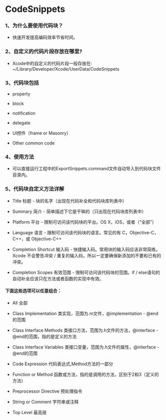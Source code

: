 # CodeSnippets
### 1、为什么要使用代码块？

* 快速开发提高编码效率节省时间。

### 2、自定义的代码片段存放在哪里?

* Xcode中的自定义的代码片段一般存放在:
~/Library/Developer/Xcode/UserData/CodeSnippets

### 3、代码块包括

* property

* block

* notification

* delegate

* UI控件（frame or Masonry）

* Other common code

### 4、使用方法

* 可以直接运行工程中的ExportSnippets.command文件自动导入到代码块文件目录内。

### 5、代码块自定义方法详解

* Title 标题 - 块的名字（出现在代码补全和代码块库列表中）

* Summary 简介 - 简单描述下它是干嘛的（只出现在代码块库列表中）

* Platform 平台 - 限制可访问该代码块的平台。OS X，iOS，或者（“全部”）

* Language 语言 - 限制可访问该代码块的语言。常见的有 C，Objective-C，C++，或 Objective-C++

* Completion Shortcut 输入码 - 快捷输入码。常用块的输入码应该非常简练。Xcode 不会警告冲突 / 重复的输入码，所以一定要确保新添加的不要和已有的冲突。

* Completion Scopes 有效范围 - 限制可访问该代码块的范围。if / else语句的自动补全应该只在方法或者函数的实现中有效。

#### 下面这些选项可以任意组合：

* All 全部

* Class Implementation 类实现，范围为.m文件，@implementation - @end的范围

* Class Interface Methods 类接口方法，范围为.h文件的方法，@interface - @end的范围，指的是定义的方法

* Class Interface Variables 类接口变量，范围为.h文件的属性，@interface - @end的范围

* Code Expression 代码表达式,Method方法的一部分

* Function or Method 函数或方法，指的是调用的方法，区别于2和3（定义的方法）

* Preprocessor Directive 预处理指令

* String or Comment 字符串或注释

* Top Level 最高层
